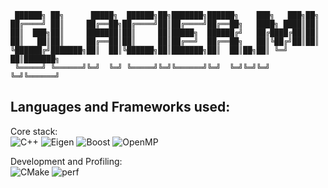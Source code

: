 ```
 ██████╗ ██╗      █████╗  ██████╗██╗███████╗██████╗    ███╗   ███╗██╗     
██╔════╝ ██║     ██╔══██╗██╔════╝██║██╔════╝██╔══██╗   ████╗ ████║██║     
██║  ███╗██║     ███████║██║     ██║█████╗  ██████╔╝   ██╔████╔██║██║     
██║   ██║██║     ██╔══██║██║     ██║██╔══╝  ██╔══██╗   ██║╚██╔╝██║██║     
╚██████╔╝███████╗██║  ██║╚██████╗██║███████╗██║  ██║██╗██║ ╚═╝ ██║███████╗
 ╚═════╝ ╚══════╝╚═╝  ╚═╝ ╚═════╝╚═╝╚══════╝╚═╝  ╚═╝╚═╝╚═╝     ╚═╝╚══════╝
```

## Languages and Frameworks used:
Core stack:           
![C++](https://img.shields.io/badge/C++-00599C?style=for-the-badge\&logo=c%2B%2B\&logoColor=white)
![Eigen](https://img.shields.io/badge/Eigen-1F1232?style=for-the-badge\&logo=matrix\&logoColor=white)
![Boost](https://img.shields.io/badge/Boost-1F1232?style=for-the-badge\&logo=code\&logoColor=white)
![OpenMP](https://img.shields.io/badge/OpenMP-26667F?style=for-the-badge\&logo=openmp\&logoColor=white)

Development and Profiling:             
![CMake](https://img.shields.io/badge/CMake-06466B?style=for-the-badge\&logo=cmake\&logoColor=white)
![perf](https://img.shields.io/badge/Perf-E03C31?style=for-the-badge\&logo=linux\&logoColor=white)
